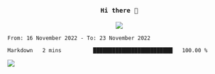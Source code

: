 <h4 align="center"><samp> Hi there 👋  </samp></h4>

<p align="center">
  
  <a href="https://github.com/bznick98">
    <img align="center" src="https://github-readme-stats.vercel.app/api?username=bznick98&&count_private=true&hide=issues,prs,contribs&show_icons=true&theme=gruvbox" />
  </a>
  
  <!--START_SECTION:waka-->

```text
From: 16 November 2022 - To: 23 November 2022

Markdown   2 mins          █████████████████████████   100.00 %
```

<!--END_SECTION:waka-->
  
 
</p>

![](https://visitor-badge.glitch.me/badge?page_id=bznick98.bznick98)
